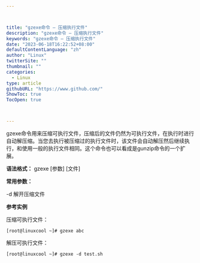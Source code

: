 ```yaml
---



title: "gzexe命令 – 压缩执行文件"
description: "gzexe命令 – 压缩执行文件"
keywords: "gzexe命令 – 压缩执行文件"
date: "2023-06-18T16:22:52+08:00"
defaultContentLanguage: "zh"
author: "Linux"
twitterSite: ""
thumbnail: ""
categories:
  - Linux
type: article
githubURL: "https://www.github.com/"
ShowToc: true
TocOpen: true



---
```


gzexe命令用来压缩可执行文件，压缩后的文件仍然为可执行文件，在执行时进行自动解压缩。当您去执行被压缩过的执行文件时，该文件会自动解压然后继续执行，和使用一般的执行文件相同。这个命令也可以看成是gunzip命令的一个扩展。

**语法格式：** gzexe [参数] [文件]

**常用参数：**

-d 解开压缩文件

**参考实例**

压缩可执行文件：

```
[root@linuxcool ~]# gzexe abc
```

解压可执行文件：

```
[root@linuxcool ~]# gzexe -d test.sh
```